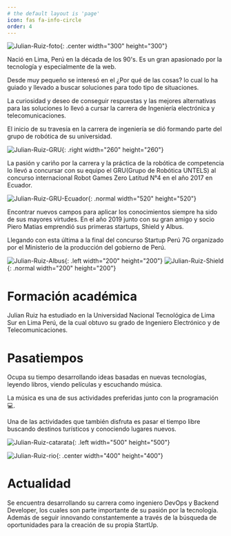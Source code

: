 ```yaml
---
# the default layout is 'page'
icon: fas fa-info-circle
order: 4
---
```


![Julian-Ruiz-foto](https://images2.imgbox.com/c7/95/7BrXcTG6_o.png){: .center width="300" height="300"}

Nació en Lima, Perú en la década de los 90's. Es un gran apasionado por la tecnología y especialmente de la web.

Desde muy pequeño se interesó en el ¿Por qué de las cosas? lo cual lo ha guiado y llevado a buscar soluciones para todo tipo de situaciones.

La curiosidad y deseo de conseguir respuestas y las mejores alternativas para las soluciones lo llevó a cursar la carrera de Ingeniería electrónica y telecomunicaciones.


El inicio de su travesía en la carrera de ingeniería se dió formando parte del grupo de robótica de su universidad.


![Julian-Ruiz-GRU](https://images2.imgbox.com/e3/f0/ehCoTM4Y_o.jpg){: .right width="260" height="260"}




La pasión y cariño por la carrera y la práctica de la robótica de competencia lo llevó a concursar con su equipo el GRU(Grupo de Robótica UNTELS) al concurso internacional Robot Games Zero Latitud N°4 en el año 2017 en Ecuador.

![Julian-Ruiz-GRU-Ecuador](https://images2.imgbox.com/99/0e/4PB2C4PQ_o.jpg){: .normal width="520" height="520"}

Encontrar nuevos campos para aplicar los conocimientos siempre ha sido de sus mayores virtudes. En el año 2019 junto con su gran amigo y socio Piero Matias emprendió sus primeras startups, Shield y Albus.

Llegando con esta última a la final del concurso Startup Perú 7G organizado por el Ministerio de la producción del gobierno de Perú.

![Julian-Ruiz-Albus](https://images2.imgbox.com/89/93/VcJUQJCP_o.jpg){: .left width="200" height="200"}
![Julian-Ruiz-Shield](https://images2.imgbox.com/c5/70/8XC2Gv5U_o.png){: .normal width="200" height="200"}


# Formación académica

Julian Ruiz ha estudiado en la Universidad Nacional Tecnológica de Lima Sur en Lima Perú, de la cual obtuvo su grado de Ingeniero Electrónico y de Telecomunicaciones.

# Pasatiempos

Ocupa su tiempo desarrollando ideas basadas en nuevas tecnologías, leyendo libros, viendo películas y escuchando música.

La música es una de sus actividades preferidas junto con la programación 💻.

Una de las actividades que también disfruta es pasar el tiempo libre buscando destinos turísticos y conociendo lugares nuevos.

![Julian-Ruiz-catarata](https://images2.imgbox.com/37/c2/9t7dCPze_o.jpg){: .left width="500" height="500"}





![Julian-Ruiz-rio](https://images2.imgbox.com/d2/09/cEozTYw3_o.jpg){: .center width="400" height="400"}


# Actualidad

Se encuentra desarrollando su carrera como ingeniero DevOps y Backend Developer, los cuales son parte importante de su pasión por la tecnología. Además de seguir innovando constantemente a través de la búsqueda de oportunidades para la creación de su propia StartUp.
